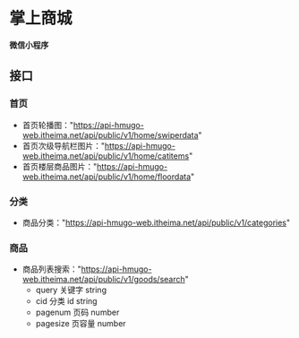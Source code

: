 # 掌上商城

**微信小程序**

## 接口

### 首页

- 首页轮播图："https://api-hmugo-web.itheima.net/api/public/v1/home/swiperdata"
- 首页次级导航栏图片："https://api-hmugo-web.itheima.net/api/public/v1/home/catitems"
- 首页楼层商品图片："https://api-hmugo-web.itheima.net/api/public/v1/home/floordata"

### 分类

- 商品分类："https://api-hmugo-web.itheima.net/api/public/v1/categories"

### 商品

- 商品列表搜索："https://api-hmugo-web.itheima.net/api/public/v1/goods/search"
  - query 关键字 string
  - cid 分类 id string
  - pagenum 页码 number
  - pagesize 页容量 number
